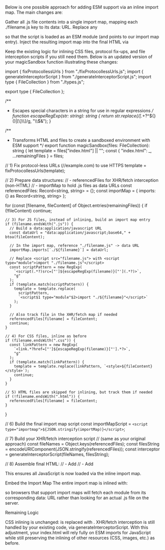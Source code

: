 Below is one possible approach for adding ESM support via an inline import map. The main changes are:

Gather all .js file contents into a single import map, mapping each ./filename.js key to its data: URL.
Replace any <script src="filename.js"> occurrences in the HTML with

<script type="module">
  import "./filename.js";
</script>

so that the script is loaded as an ESM module (and points to our import map entry).
Inject the resulting import map into the final HTML via

<script type="importmap">{ ... }</script>

Keep the existing logic for inlining CSS files, protocol fix-ups, and file interception scripts if you still need them.
Below is an updated version of your magicSandbox function illustrating these changes:

import { fixProtocollessUrls } from "./fixProtocollessUrls.js";
import { generateInterceptorScript } from "./generateInterceptorScript.js";
import type { FileCollection } from "./types.js";

export type { FileCollection };

/\*\*

- Escapes special characters in a string for use in regular expressions
  _/
  function escapeRegExp(str: string): string {
  return str.replace(/[._+?^${}()|[\]\\]/g, "\\$&");
  }

/\*\*

- Transforms HTML and files to create a sandboxed environment with ESM support
  \*/
  export function magicSandbox(files: FileCollection): string {
  let template = files["index.html"] || "";
  const { "index.html": \_, ...remainingFiles } = files;

// 1) Fix protocol-less URLs (//example.com) to use HTTPS
template = fixProtocollessUrls(template);

// 2) Prepare data structures:
// - referencedFiles for XHR/fetch interception (non-HTML)
// - importMap to hold .js files as data URLs
const referencedFiles: Record<string, string> = {};
const importMap = { imports: {} as Record<string, string> };

for (const [filename, fileContent] of Object.entries(remainingFiles)) {
if (!fileContent) continue;

    // 3) For JS files, instead of inlining, build an import map entry
    if (filename.endsWith(".js")) {
      // Build a data:application/javascript URL
      const dataUrl = "data:application/javascript;base64," + btoa(fileContent);

      // In the import map, reference "./filename.js" -> data URL
      importMap.imports[`./${filename}`] = dataUrl;

      // Replace <script src="filename.js"> with <script type="module">import "./filename.js"</script>
      const scriptPattern = new RegExp(
        `<script(.*?)src=["']${escapeRegExp(filename)}["'](.*?)>`,
        "g"
      );
      if (template.match(scriptPattern)) {
        template = template.replace(
          scriptPattern,
          `<script$1 type="module"$2>import "./${filename}"</script>`
        );
      }

      // Also track file in the XHR/fetch map if needed
      referencedFiles[filename] = fileContent;
      continue;
    }

    // 4) For CSS files, inline as before
    if (filename.endsWith(".css")) {
      const linkPattern = new RegExp(
        `<link.*?href=["']${escapeRegExp(filename)}["'].*?>`,
        "g"
      );
      if (template.match(linkPattern)) {
        template = template.replace(linkPattern, `<style>${fileContent}</style>`);
        continue;
      }
    }

    // 5) HTML files are skipped for inlining, but track them if needed
    if (!filename.endsWith(".html")) {
      referencedFiles[filename] = fileContent;
    }

}

// 6) Build the final import map script
const importMapScript = `<script type="importmap">${JSON.stringify(importMap)}</script>`;

// 7) Build your XHR/fetch interception script
// (same as your original approach)
const fileNames = Object.keys(referencedFiles);
const filesString = encodeURIComponent(JSON.stringify(referencedFiles));
const interceptor = generateInterceptorScript(fileNames, filesString);

// 8) Assemble final HTML:
// - Add <meta charset="utf-8">
// - Add <script type="importmap"> for ESM
// - Add the file interception script
// - Include the modified template
return `<meta charset="utf-8">${importMapScript}${interceptor}${template}`;
}
How It Works
Collect JS for the Import Map
Each .js file is converted to a base64-encoded data: URL and added to importMap.imports under a key of the form ./filename.js.

Rewrite Script References
Any <script src="filename.js"> element is replaced with an ESM-based script:

<script type="module">
  import "./filename.js";
</script>

This ensures all JavaScript is now loaded via the inline import map.

Embed the Import Map
The entire import map is inlined with:

<script type="importmap">{ ... }</script>

so browsers that support import maps will fetch each module from its corresponding data: URL rather than looking for an actual .js file on the server.

Remaining Logic

CSS inlining is unchanged: <link href="file.css"> is replaced with <style>...</style>.
XHR/fetch interception is still handled by your existing code, via generateInterceptorScript.
With this adjustment, your index.html will rely fully on ESM imports for JavaScript while still preserving the inlining of other resources (CSS, images, etc.) as before.
